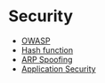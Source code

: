 # Security

 - [OWASP](owasp.md)
 - [Hash function](hash.md)
 - [ARP Spoofing](arp_spoofing.md)
 - [Application Security](app-sec/assess_app_sec.md)
